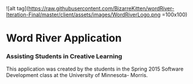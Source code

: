 ![alt tag](https://raw.githubusercontent.com/BizarreKitten/wordRiver-Iteration-Final/master/client/assets/images/WordRiverLogo.png =100x100)
<h1>Word River Application</h1>
<h3>Assisting Students in Creative Learning</h3>
<p>This application was created by the students in the Spring 2015 Software Development class at the University of Minnesota- Morris.</p>
